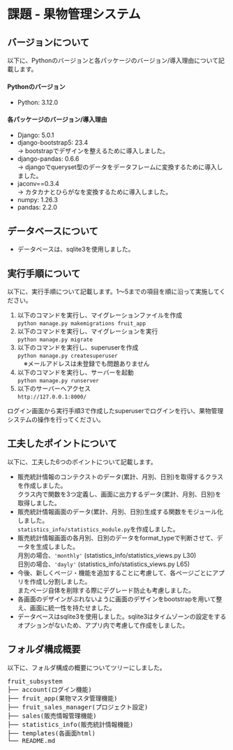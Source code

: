 # 課題 - 果物管理システム

## バージョンについて
以下に、Pythonのバージョンと各パッケージのバージョン/導入理由について記載します。
#### Pythonのバージョン  
- Python: 3.12.0
#### 各パッケージのバージョン/導入理由 
- Django: 5.0.1
- django-bootstrap5: 23.4  
  → bootstrapでデザインを整えるために導入しました。
- django-pandas: 0.6.6  
  → djangoでqueryset型のデータをデータフレームに変換するために導入しました。
- jaconv==0.3.4  
  → カタカナとひらがなを変換するために導入しました。
- numpy: 1.26.3
- pandas: 2.2.0

## データベースについて
- データベースは、sqlite3を使用しました。

## 実行手順について
以下に、実行手順について記載します。1～5までの項目を順に沿って実施してください。  
1. 以下のコマンドを実行し、マイグレーションファイルを作成  
```python manage.py makemigrations fruit_app```
2. 以下のコマンドを実行し、マイグレーションを実行  
```python manage.py migrate```
3. 以下のコマンドを実行し、superuserを作成  
```python manage.py createsuperuser```  
　※メールアドレスは未登録でも問題ありません
4. 以下のコマンドを実行し、サーバーを起動  
```python manage.py runserver```
5. 以下のサーバーへアクセス  
```http://127.0.0.1:8000/```

ログイン画面から実行手順3で作成したsuperuserでログインを行い、果物管理システムの操作を行ってください。

## 工夫したポイントについて  
以下に、工夫した6つのポイントについて記載します。
- 販売統計情報のコンテクストのデータ(累計、月別、日別)を取得するクラスを作成しました。  
  クラス内で関数を3つ定義し、画面に出力するデータ(累計、月別、日別)を取得しました。
- 販売統計情報画面のデータ(累計、月別、日別)生成する関数をモジュール化しました。  
  ```statistics_info/statistics_module.py```を作成しました。
- 販売統計情報画面の各月別、日別のデータをformat_typeで判断させて、データを生成しました。  
  月別の場合、```'monthly'```  (statistics_info/statistics_views.py L30)  
  日別の場合、```'dayly'```  (statistics_info/statistics_views.py L65)  
- 今後、新しくページ・機能を追加することに考慮して、各ページごとにアプリを作成し分割しました。  
  またページ自体を削除する際にデグレード防止も考慮しました。
- 各画面のデザインがぶれないように画面のデザインをbootstrapを用いて整え、画面に統一性を持たせました。  
- データベースはsqlite3を使用しました。sqlite3はタイムゾーンの設定をするオプションがないため、アプリ内で考慮して作成をしました。

## フォルダ構成概要
以下に、フォルダ構成の概要についてツリーにしました。
<pre>
fruit_subsystem
├── account(ログイン機能)
├── fruit_app(果物マスタ管理機能)
├── fruit_sales_manager(プロジェクト設定)
├── sales(販売情報管理機能)
├── statistics_info(販売統計情報機能)
├── templates(各画面html)
└── README.md
</pre>
